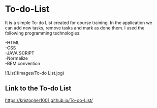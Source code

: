 # To-do-List

It is a simple To-do List created for course training. 
In the application we can add new tasks, remove tasks and mark as done them. 
I used the following programming technologies:

-HTML<br>
-CSS<br>
-JAVA SCRIPT<br>
-Normalize<br>
-BEM convention

![List](images/To-do List.jpg)

## Link to the To-do List

https://kristopher1001.github.io/To-do-List/
